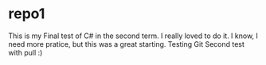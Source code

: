 # repo1
This is my Final test of C# in the second term.
I really loved to do it.
I know, I need more pratice, but this was a great starting.
Testing Git
Second test with pull :)

